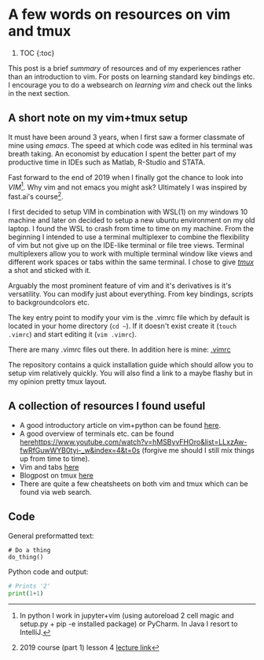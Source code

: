 # A few words on resources on vim and tmux

1. TOC
{:toc}

This post is a brief *summary* of resources and of my experiences rather than an introduction to vim. For posts on learning standard key bindings etc. I encourage you to do a websearch on *learning vim* and check out the links in the next section.

## A short note on my vim+tmux setup

It must have been around 3 years, when I first saw a former classmate of mine using *emacs*. The speed at which code was edited in his terminal was breath taking. An economist by education I spent the better part of my productive time in IDEs such as Matlab, R-Studio and STATA.

Fast forward to the end of 2019 when I finally got the chance to look into *VIM*[^1]. Why vim and not emacs you might ask? Ultimately I was inspired by fast.ai's course[^2].

I first decided to setup VIM in combination with WSL(1) on my windows 10 machine and later on decided to setup a new ubuntu environment on my old laptop. I found the WSL to crash from time to time on my machine. From the beginning I intended to use a terminal multiplexer to combine the flexibility of vim but not give up on the IDE-like terminal or file tree views. Terminal multiplexers allow you to work with multiple terminal window like views and different work spaces or tabs within the same terminal. I chose to give [*tmux*](https://github.com/tmux/tmux) a shot and sticked with it. 

Arguably the most prominent feature of vim and it's derivatives is it's versatility. You can modify just about everything. From key bindings, scripts to backgroundcolors etc.

The key entry point to modify your vim is the .vimrc file which by default is located in your home directory (`cd ~`). If it doesn't exist create it (`touch .vimrc`) and start editing it (`vim .vimrc`).

There are many .vimrc files out there. In addition here is mine: [.vimrc](https://github.com/Gand0lf/.vimrc)

The repository contains a quick installation guide which should allow you to setup vim relatively quickly. You will also find a link to a maybe flashy but in my opinion pretty tmux layout.


## A collection of resources I found useful
* A good introductory article on vim+python can be found [here](https://realpython.com/vim-and-python-a-match-made-in-heaven/).
* A good overview of terminals etc. can be found [here]()https://www.youtube.com/watch?v=hMSByvFHOro&list=LLxzAw-fwRfGuwWYB0tyi-_w&index=4&t=0s (forgive me should I still mix things up from time to time).
* Vim and tabs [here](https://vim.fandom.com/wiki/Using_tab_pages)
* Blogpost on tmux [here](https://www.hamvocke.com/blog/a-quick-and-easy-guide-to-tmux/)
* There are quite a few cheatsheets on both vim and tmux which can be found via web search.



## Code

General preformatted text:

    # Do a thing
    do_thing()

Python code and output:

```python
# Prints '2'
print(1+1)
```



[^1]: In python I work in jupyter+vim (using autoreload 2 cell magic and setup.py + pip -e installed package) or PyCharm. In Java I resort to IntelliJ. 
[^2]: 2019 course (part 1) lesson 4 [lecture link](https://youtu.be/qqt3aMPB81c?t=4631)
